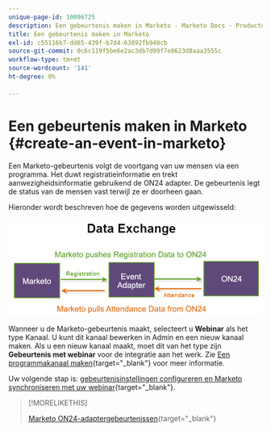 ```yaml
---
unique-page-id: 10096725
description: Een gebeurtenis maken in Marketo - Marketo Docs - Productdocumentatie
title: Een gebeurtenis maken in Marketo
exl-id: c55116b7-dd65-439f-b7d4-63892fb940cb
source-git-commit: 0c6c119f5be6e2ac3db7d99f7e8623d8aaa3555c
workflow-type: tm+mt
source-wordcount: '141'
ht-degree: 0%

---
```


# Een gebeurtenis maken in Marketo {#create-an-event-in-marketo}

Een Marketo-gebeurtenis volgt de voortgang van uw mensen via een programma. Het duwt registratieinformatie en trekt aanwezigheidsinformatie gebruikend de ON24 adapter. De gebeurtenis legt de status van de mensen vast terwijl ze er doorheen gaan.

Hieronder wordt beschreven hoe de gegevens worden uitgewisseld:

![](assets/image2015-12-16-13-33-56.png)

Wanneer u de Marketo-gebeurtenis maakt, selecteert u **Webinar** als het type Kanaal. U kunt dit kanaal bewerken in Admin en een nieuw kanaal maken. Als u een nieuw kanaal maakt, moet dit van het type zijn **Gebeurtenis met webinar** voor de integratie aan het werk. Zie [Een programmakanaal maken](/help/marketo/product-docs/administration/tags/create-a-program-channel.md){target=&quot;_blank&quot;} voor meer informatie.

Uw volgende stap is: [gebeurtenisinstellingen configureren en Marketo synchroniseren met uw webinar](/help/marketo/product-docs/demand-generation/events/create-an-event/create-an-event-with-the-marketo-on24-adapter/configure-event-settings-and-sync-marketo-with-your-webinar.md){target=&quot;_blank&quot;}.

>[!MORELIKETHIS]
>
>[Marketo ON24-adaptergebeurtenissen](/help/marketo/product-docs/demand-generation/events/create-an-event/create-an-event-with-the-marketo-on24-adapter/understanding-marketo-on24-adapter-events.md){target=&quot;_blank&quot;}
